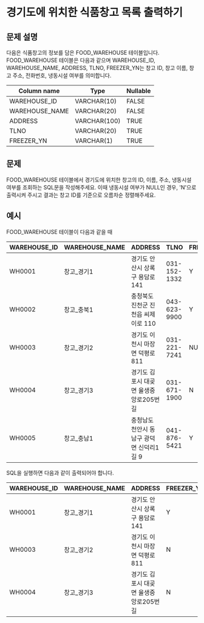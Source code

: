 # 경기도에 위치한 식품창고 목록 출력하기


## 문제 설명

다음은 식품창고의 정보를 담은 FOOD_WAREHOUSE 테이블입니다. FOOD_WAREHOUSE 테이블은 다음과 같으며 WAREHOUSE_ID, WAREHOUSE_NAME, ADDRESS, TLNO, FREEZER_YN는 창고 ID, 창고 이름, 창고 주소, 전화번호, 냉동시설 여부를 의미합니다.

|Column name|Type|Nullable|
|-------------|------------|-------|
|WAREHOUSE_ID|VARCHAR(10)|FALSE|
|WAREHOUSE_NAME|VARCHAR(20)|FALSE|
|ADDRESS|VARCHAR(100)|TRUE|
|TLNO|VARCHAR(20)|TRUE|
|FREEZER_YN|VARCHAR(1)|TRUE|


## 문제

FOOD_WAREHOUSE 테이블에서 경기도에 위치한 창고의 ID, 이름, 주소, 냉동시설 여부를 조회하는 SQL문을 작성해주세요. 이때 냉동시설 여부가 NULL인 경우, 'N'으로 출력시켜 주시고 결과는 창고 ID를 기준으로 오름차순 정렬해주세요.


## 예시

FOOD_WAREHOUSE 테이블이 다음과 같을 때

|WAREHOUSE_ID|WAREHOUSE_NAME|ADDRESS|TLNO|FREEZER_YN|
|------------|--------------|------------------------------|-------------|------------|
|WH0001|창고_경기1|	경기도 안산시 상록구 용담로 141|031-152-1332|Y|
|WH0002|창고_충북1|	충청북도 진천군 진천읍 씨제이로 110|043-623-9900|Y|
|WH0003|창고_경기2|	경기도 이천시 마장면 덕평로 811|031-221-7241|NULL|
|WH0004|창고_경기3|	경기도 김포시 대곶면 율생중앙로205번길|031-671-1900|N|
|WH0005|창고_충남1|	충청남도 천안시 동남구 광덕면 신덕리1길 9|041-876-5421|Y|

SQL을 실행하면 다음과 같이 출력되어야 합니다.

|WAREHOUSE_ID|WAREHOUSE_NAME|ADDRESS|FREEZER_YN|
|------------|--------------|------------------------------|-----|
|WH0001|창고_경기1|경기도 안산시 상록구 용담로 141|Y|
|WH0003|창고_경기2|경기도 이천시 마장면 덕평로 811|N|
|WH0004|창고_경기3|경기도 김포시 대곶면 율생중앙로205번길|N|
